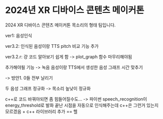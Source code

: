 # 2024년 XR 디바이스 콘텐츠 메이커톤
2024 XR 디바이스 콘텐츠 메이커톤 목소리의 형태 팀입니다.

ver1: 음성인식

ver3.2: 인식된 음성이랑 TTS pitch 비교 기능 추가

ver3.2.r: 걍 코드 알아보기 쉽게 함 -> plot_graph 함수 마무리해야됨

추가해야될 기능 -> 녹음 음성이랑 TTS에서 생성한 음성 그래프 시간 맞추기

-> 방안1. 0들 전부 날리기

두 음성 그래프 정규화 -> 목소리 높낮이 정규화

c++로 코드 바꿔야되면 좀 힘들어질수도... -> 파이썬 speech_recognition이 energy_threshold로
발화 끝난 시점을 자동으로 인식해주는데 c++은 그런거 있는지 모르겠음 + c++ 라이브러리 추가 == 헬

